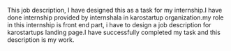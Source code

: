 This job description, I have designed this as a task for my internship.I have done internship provided by internshala in karostartup organization.my role in this internship is front end part, i have to design a job description for karostartups landing page.I have successfully completed my task and this description is my work.
